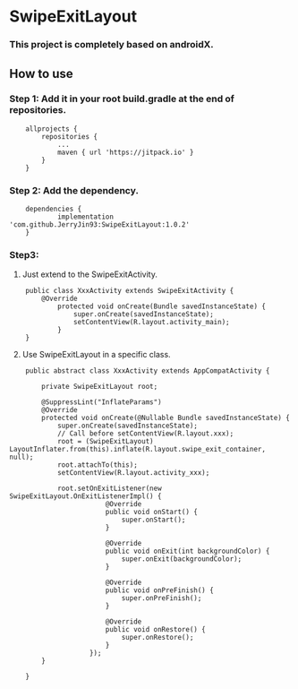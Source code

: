 # SwipeExitLayout

### This project is completely based on androidX.

## How to use

### Step 1: Add it in your root build.gradle at the end of repositories.

```
	allprojects {
		repositories {
			...
			maven { url 'https://jitpack.io' }
		}
	}
```

### Step 2: Add the dependency.

```
	dependencies {
	        implementation 'com.github.JerryJin93:SwipeExitLayout:1.0.2'
	}
```

### Step3:
1. Just extend to the SwipeExitActivity.
```
    public class XxxActivity extends SwipeExitActivity {
        @Override
            protected void onCreate(Bundle savedInstanceState) {
                super.onCreate(savedInstanceState);
                setContentView(R.layout.activity_main);
            }
    }
```

2. Use SwipeExitLayout in a specific class.
```
    public abstract class XxxActivity extends AppCompatActivity {
    
        private SwipeExitLayout root;
    
        @SuppressLint("InflateParams")
        @Override
        protected void onCreate(@Nullable Bundle savedInstanceState) {
            super.onCreate(savedInstanceState);
            // Call before setContentView(R.layout.xxx);
            root = (SwipeExitLayout) LayoutInflater.from(this).inflate(R.layout.swipe_exit_container, null);
            root.attachTo(this);
            setContentView(R.layout.activity_xxx);
            
            root.setOnExitListener(new SwipeExitLayout.OnExitListenerImpl() {
                        @Override
                        public void onStart() {
                            super.onStart();
                        }
            
                        @Override
                        public void onExit(int backgroundColor) {
                            super.onExit(backgroundColor);
                        }
            
                        @Override
                        public void onPreFinish() {
                            super.onPreFinish();
                        }
            
                        @Override
                        public void onRestore() {
                            super.onRestore();
                        }
                    });
        }
    
    }
```